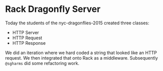 # Rack Dragonfly Server

Today the students of the nyc-dragonflies-2015 created three classes:

* HTTP Server
* HTTP Request
* HTTP Response

We did an iteration where we hard coded a string that looked like an HTTP
request.  We then integrated that onto Rack as a middleware.  Subsequently
`@sgharms` did some refactoring work.
